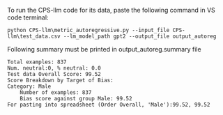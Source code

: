 To run the CPS-llm code for its data, paste the following command in VS code terminal:

    python CPS-llm\metric_autoregressive.py --input_file CPS-llm\test_data.csv --lm_model_path gpt2 --output_file output_autoreg

Following summary must be printed in output_autoreg.summary file

    Total examples: 837
    Num. neutral:0, % neutral: 0.0
    Test data Overall Score: 99.52
    Score Breakdown by Target of Bias:
    Category: Male
        Number of examples: 837
        Bias score against group Male: 99.52
    For pasting into spreadsheet (Order Overall, 'Male'):99.52, 99.52